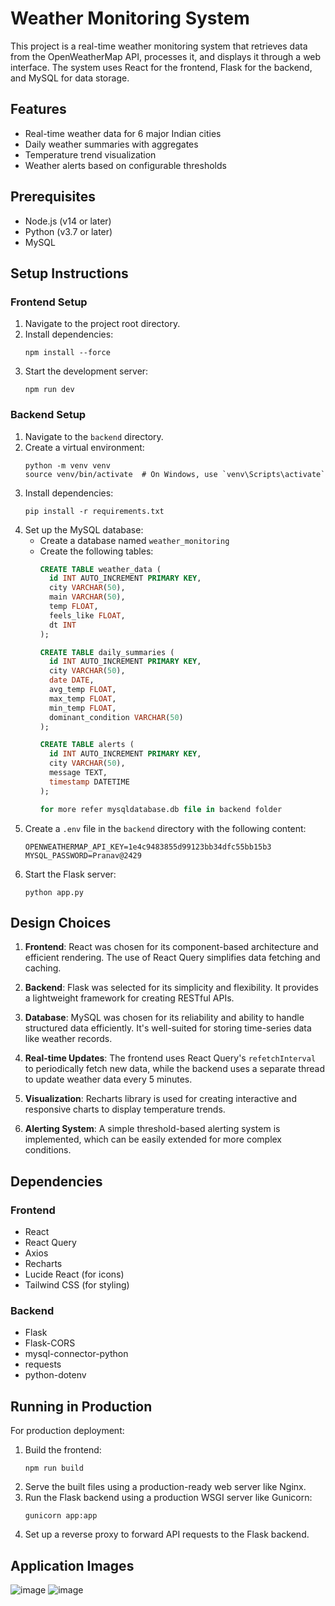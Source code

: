 # Weather Monitoring System

This project is a real-time weather monitoring system that retrieves data from the OpenWeatherMap API, processes it, and displays it through a web interface. The system uses React for the frontend, Flask for the backend, and MySQL for data storage.

## Features

- Real-time weather data for 6 major Indian cities
- Daily weather summaries with aggregates
- Temperature trend visualization
- Weather alerts based on configurable thresholds

## Prerequisites

- Node.js (v14 or later)
- Python (v3.7 or later)
- MySQL

## Setup Instructions

### Frontend Setup

1. Navigate to the project root directory.
2. Install dependencies:
   ```
   npm install --force
   ```
3. Start the development server:
   ```
   npm run dev
   ```

### Backend Setup

1. Navigate to the `backend` directory.
2. Create a virtual environment:
   ```
   python -m venv venv
   source venv/bin/activate  # On Windows, use `venv\Scripts\activate`
   ```
3. Install dependencies:
   ```
   pip install -r requirements.txt
   ```
4. Set up the MySQL database:
   - Create a database named `weather_monitoring`
   - Create the following tables:
     ```sql
     CREATE TABLE weather_data (
       id INT AUTO_INCREMENT PRIMARY KEY,
       city VARCHAR(50),
       main VARCHAR(50),
       temp FLOAT,
       feels_like FLOAT,
       dt INT
     );

     CREATE TABLE daily_summaries (
       id INT AUTO_INCREMENT PRIMARY KEY,
       city VARCHAR(50),
       date DATE,
       avg_temp FLOAT,
       max_temp FLOAT,
       min_temp FLOAT,
       dominant_condition VARCHAR(50)
     );

     CREATE TABLE alerts (
       id INT AUTO_INCREMENT PRIMARY KEY,
       city VARCHAR(50),
       message TEXT,
       timestamp DATETIME
     );

     for more refer mysqldatabase.db file in backend folder
     ```
5. Create a `.env` file in the `backend` directory with the following content:
   ```
   OPENWEATHERMAP_API_KEY=1e4c9483855d99123bb34dfc55bb15b3
   MYSQL_PASSWORD=Pranav@2429
   ```
6. Start the Flask server:
   ```
   python app.py
   ```

## Design Choices

1. **Frontend**: React was chosen for its component-based architecture and efficient rendering. The use of React Query simplifies data fetching and caching.

2. **Backend**: Flask was selected for its simplicity and flexibility. It provides a lightweight framework for creating RESTful APIs.

3. **Database**: MySQL was chosen for its reliability and ability to handle structured data efficiently. It's well-suited for storing time-series data like weather records.

4. **Real-time Updates**: The frontend uses React Query's `refetchInterval` to periodically fetch new data, while the backend uses a separate thread to update weather data every 5 minutes.

5. **Visualization**: Recharts library is used for creating interactive and responsive charts to display temperature trends.

6. **Alerting System**: A simple threshold-based alerting system is implemented, which can be easily extended for more complex conditions.

## Dependencies

### Frontend
- React
- React Query
- Axios
- Recharts
- Lucide React (for icons)
- Tailwind CSS (for styling)

### Backend
- Flask
- Flask-CORS
- mysql-connector-python
- requests
- python-dotenv

## Running in Production

For production deployment:

1. Build the frontend:
   ```
   npm run build
   ```
2. Serve the built files using a production-ready web server like Nginx.
3. Run the Flask backend using a production WSGI server like Gunicorn:
   ```
   gunicorn app:app
   ```
4. Set up a reverse proxy to forward API requests to the Flask backend.

## Application Images
![image](https://github.com/user-attachments/assets/e50af2af-7516-48bd-9a07-6a5c103f063b)
![image](https://github.com/user-attachments/assets/2a18430d-f0ab-447d-91c9-13f3bb95afb2)




